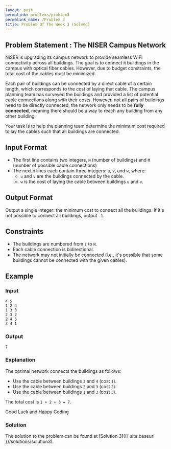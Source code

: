 ```yaml
---
layout: post
permalink: problems/problem3
permalink_name: /Problem 3
title: Problem Of The Week 3 (Solved)
---
```


## Problem Statement :  The NISER Campus Network

NISER is upgrading its campus network to provide seamless WiFi connectivity across all buildings. The goal is to connect `N` buildings in the campus with optical fiber cables. However, due to budget constraints, the total cost of the cables must be minimized.

Each pair of buildings can be connected by a direct cable of a certain length, which corresponds to the cost of laying that cable. The campus planning team has surveyed the buildings and provided a list of potential cable connections along with their costs. However, not all pairs of buildings need to be directly connected; the network only needs to be **fully connected**, meaning there should be a way to reach any building from any other building.

Your task is to help the planning team determine the minimum cost required to lay the cables such that all buildings are connected.

## Input Format

- The first line contains two integers, `N` (number of buildings) and `M` (number of possible cable connections)
- The next `M` lines each contain three integers: `u`, `v`, and `w`, where:
  - `u` and `v` are the buildings connected by the cable.
  - `w` is the cost of laying the cable between buildings `u` and `v`.

## Output Format

Output a single integer: the minimum cost to connect all the buildings. If it's not possible to connect all buildings, output `-1`.

## Constraints

- The buildings are numbered from `1` to `N`.
- Each cable connection is bidirectional.
- The network may not initially be connected (i.e., it's possible that some buildings cannot be connected with the given cables).

## Example

### Input
```
4 5
1 2 4
1 3 3
2 3 2
2 4 5
3 4 1
```

### Output
```
7
```


### Explanation
The optimal network connects the buildings as follows:
- Use the cable between buildings `3` and `4` (cost `1`).
- Use the cable between buildings `2` and `3` (cost `2`).
- Use the cable between buildings `1` and `3` (cost `3`).

The total cost is `1 + 2 + 3 = 7`.


Good Luck and Happy Coding

### Solution
The solution to the problem can be found at [Solution 3]({{ site.baseurl }}/solutions/solution3).